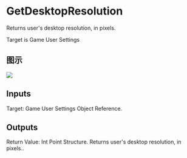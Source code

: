 # GetDesktopResolution

Returns user's desktop resolution, in pixels.

Target is Game User Settings

## 图示

![]($-20221218-20570224.png)

## Inputs

Target: Game User Settings Object Reference.  

## Outputs

Return Value: Int Point Structure. Returns user's desktop resolution, in pixels..


